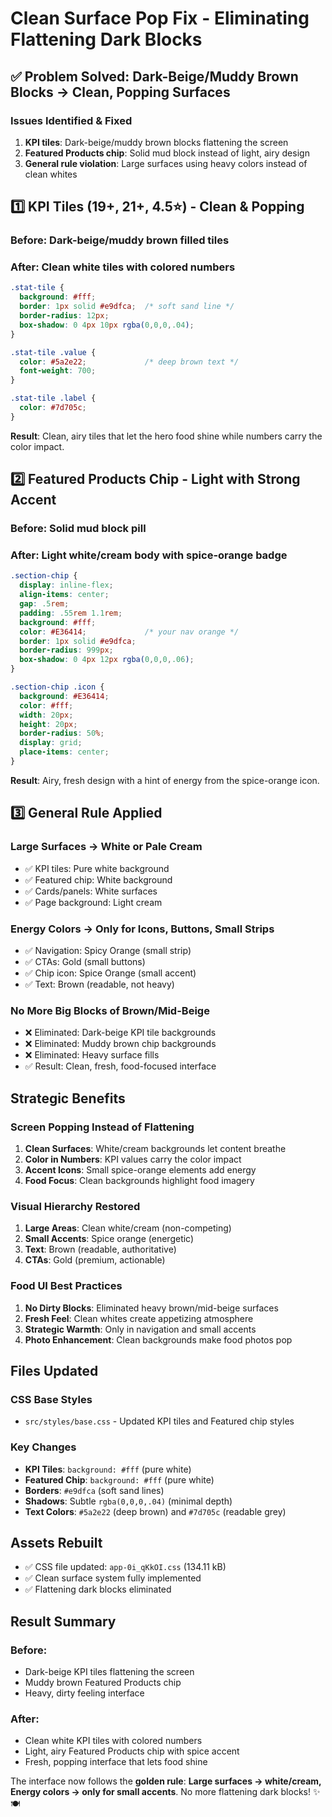 # Clean Surface Pop Fix - Eliminating Flattening Dark Blocks

## ✅ **Problem Solved: Dark-Beige/Muddy Brown Blocks → Clean, Popping Surfaces**

### **Issues Identified & Fixed**
1. **KPI tiles**: Dark-beige/muddy brown blocks flattening the screen
2. **Featured Products chip**: Solid mud block instead of light, airy design
3. **General rule violation**: Large surfaces using heavy colors instead of clean whites

## **1️⃣ KPI Tiles (19+, 21+, 4.5⭐) - Clean & Popping**

### **Before**: Dark-beige/muddy brown filled tiles
### **After**: Clean white tiles with colored numbers

```css
.stat-tile {
  background: #fff;
  border: 1px solid #e9dfca;  /* soft sand line */
  border-radius: 12px;
  box-shadow: 0 4px 10px rgba(0,0,0,.04);
}

.stat-tile .value {
  color: #5a2e22;             /* deep brown text */
  font-weight: 700;
}

.stat-tile .label { 
  color: #7d705c; 
}
```

**Result**: Clean, airy tiles that let the hero food shine while numbers carry the color impact.

## **2️⃣ Featured Products Chip - Light with Strong Accent**

### **Before**: Solid mud block pill
### **After**: Light white/cream body with spice-orange badge

```css
.section-chip {
  display: inline-flex; 
  align-items: center; 
  gap: .5rem;
  padding: .55rem 1.1rem;
  background: #fff;
  color: #E36414;             /* your nav orange */
  border: 1px solid #e9dfca;
  border-radius: 999px;
  box-shadow: 0 4px 12px rgba(0,0,0,.06);
}

.section-chip .icon {
  background: #E36414;
  color: #fff;
  width: 20px; 
  height: 20px;
  border-radius: 50%;
  display: grid; 
  place-items: center; 
}
```

**Result**: Airy, fresh design with a hint of energy from the spice-orange icon.

## **3️⃣ General Rule Applied**

### **Large Surfaces → White or Pale Cream**
- ✅ KPI tiles: Pure white background
- ✅ Featured chip: White background
- ✅ Cards/panels: White surfaces
- ✅ Page background: Light cream

### **Energy Colors → Only for Icons, Buttons, Small Strips**
- ✅ Navigation: Spicy Orange (small strip)
- ✅ CTAs: Gold (small buttons)
- ✅ Chip icon: Spice Orange (small accent)
- ✅ Text: Brown (readable, not heavy)

### **No More Big Blocks of Brown/Mid-Beige**
- ❌ Eliminated: Dark-beige KPI tile backgrounds
- ❌ Eliminated: Muddy brown chip backgrounds
- ❌ Eliminated: Heavy surface fills
- ✅ Result: Clean, fresh, food-focused interface

## **Strategic Benefits**

### **Screen Popping Instead of Flattening**
1. **Clean Surfaces**: White/cream backgrounds let content breathe
2. **Color in Numbers**: KPI values carry the color impact
3. **Accent Icons**: Small spice-orange elements add energy
4. **Food Focus**: Clean backgrounds highlight food imagery

### **Visual Hierarchy Restored**
1. **Large Areas**: Clean white/cream (non-competing)
2. **Small Accents**: Spice orange (energetic)
3. **Text**: Brown (readable, authoritative)
4. **CTAs**: Gold (premium, actionable)

### **Food UI Best Practices**
1. **No Dirty Blocks**: Eliminated heavy brown/mid-beige surfaces
2. **Fresh Feel**: Clean whites create appetizing atmosphere
3. **Strategic Warmth**: Only in navigation and small accents
4. **Photo Enhancement**: Clean backgrounds make food photos pop

## **Files Updated**

### **CSS Base Styles**
- `src/styles/base.css` - Updated KPI tiles and Featured chip styles

### **Key Changes**
- **KPI Tiles**: `background: #fff` (pure white)
- **Featured Chip**: `background: #fff` (pure white)
- **Borders**: `#e9dfca` (soft sand lines)
- **Shadows**: Subtle `rgba(0,0,0,.04)` (minimal depth)
- **Text Colors**: `#5a2e22` (deep brown) and `#7d705c` (readable grey)

## **Assets Rebuilt**
- ✅ CSS file updated: `app-0i_qKkOI.css` (134.11 kB)
- ✅ Clean surface system fully implemented
- ✅ Flattening dark blocks eliminated

## **Result Summary**

### **Before**: 
- Dark-beige KPI tiles flattening the screen
- Muddy brown Featured Products chip
- Heavy, dirty feeling interface

### **After**: 
- Clean white KPI tiles with colored numbers
- Light, airy Featured Products chip with spice accent
- Fresh, popping interface that lets food shine

The interface now follows the **golden rule**: **Large surfaces → white/cream, Energy colors → only for small accents**. No more flattening dark blocks! ✨🍽️
